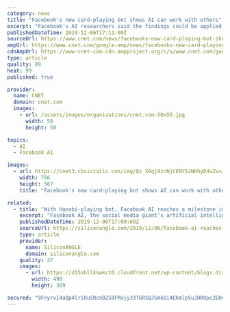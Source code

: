 ```yaml
---
category: news
title: "Facebook's new card-playing bot shows AI can work with others"
excerpt: "Facebook's AI researchers said the findings could be applied to a range of applications, including improving self-driving cars and virtual assistants. \"The reason we're interested in Hanabi is not primarily about games,\" said Adam Lerer, a research ..."
publishedDateTime: 2019-12-06T17:11:00Z
sourceUrl: https://www.cnet.com/news/facebooks-new-card-playing-bot-shows-ai-can-work-with-others/
ampUrl: https://www.cnet.com/google-amp/news/facebooks-new-card-playing-bot-shows-ai-can-work-with-others/
cdnAmpUrl: https://www-cnet-com.cdn.ampproject.org/c/s/www.cnet.com/google-amp/news/facebooks-new-card-playing-bot-shows-ai-can-work-with-others/
type: article
quality: 89
heat: 99
published: true

provider:
  name: CNET
  domain: cnet.com
  images:
    - url: /assets/images/organizations/cnet.com-50x50.jpg
      width: 50
      height: 50

topics:
  - AI
  - Facebook AI

images:
  - url: https://cnet3.cbsistatic.com/img/Qz_XAqj9znNjCENYSzNHhyD4vZs=/756x567/2019/12/05/d44c0dda-53df-4abd-8e07-01ed8182a730/gettyimages-1037777652.jpg
    width: 756
    height: 567
    title: "Facebook's new card-playing bot shows AI can work with others"

related:
  - title: "With Hanabi-playing bot, Facebook AI reaches a milestone in cooperative AI"
    excerpt: "Facebook AI, the social media giant’s artificial intelligence research division, announced today that it has met a milestone in the creation of a bot that can play Hanabi, a cooperative card game involving imperfect information, with near-perfect results."
    publishedDateTime: 2019-12-06T17:09:00Z
    sourceUrl: https://siliconangle.com/2019/12/06/facebook-ai-reaches-milestone-cooperative-ai-hanabi-playing-bot/
    type: article
    provider:
      name: SiliconANGLE
      domain: siliconangle.com
    quality: 37
    images:
      - url: https://d15shllkswkct0.cloudfront.net/wp-content/blogs.dir/1/files/2019/12/hanabi-box-and-cards.jpg
        width: 490
        height: 369

secured: "9FnyrvI4aQp4lriUuSRcnDZS8FMxjy33TGRSQJGmkDi4EKmlp5uJH0Opc2EHcgUDhUlNI+EbpMmKCoDBvn6IDDu8uYbRIeBm4kRklzrdKlLcBux+kOQu0+nWTnSayhc0SaxXFN7YEmjO3l4WhKYcTIqn701Y8uHfXvRzy/ikLd6Gtd12wSv/F2HlJFIf30Rxjl8v448bjtuhnkq/J/X85HDyWIjna5BAiIZagranlEHq1VU0yXFd6uR06T/pu+E8I12tM7w0W14LFbbRv1zcng==;2cYacTRswT0HsZQ+kTpLvw=="
---
```


